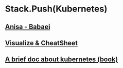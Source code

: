 # Stack.Push(Kubernetes\)

## [**Anisa - Babaei**](babaei/index.md)

## [**Visualize & CheatSheet**](cheatsheet/index.md)

## [**A brief doc about kubernetes (book)**](files/k8s-cs.pdf)
